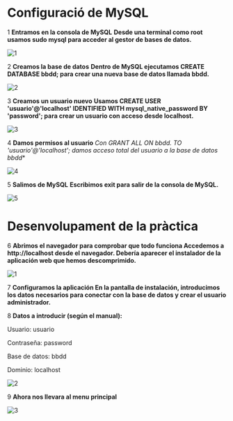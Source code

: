 # Configuració de MySQL


1 **Entramos en la consola de MySQL**
**Desde una terminal como root usamos sudo mysql para acceder al gestor de bases de datos.**

![1](https://github.com/user-attachments/assets/e9accb27-8247-4457-b5d4-2365c34b918a)



2 **Creamos la base de datos**
**Dentro de MySQL ejecutamos CREATE DATABASE bbdd; para crear una nueva base de datos llamada bbdd.**

![2](https://github.com/user-attachments/assets/318bd7dc-a1ba-4dbb-a92b-84fb2849d295)


3 **Creamos un usuario nuevo**
**Usamos CREATE USER 'usuario'@'localhost' IDENTIFIED WITH mysql_native_password BY 'password'; para crear un usuario con acceso desde localhost.**

![3](https://github.com/user-attachments/assets/b9257de4-6ac2-4423-9a46-8584414d9f6f)



4 **Damos permisos al usuario**
**Con GRANT ALL ON bbdd.* TO 'usuario'@'localhost'; damos acceso total del usuario a la base de datos bbdd**

![4](https://github.com/user-attachments/assets/8ecca18c-e7e6-43a0-9632-cff20a308bc9)


5 **Salimos de MySQL**
**Escribimos exit para salir de la consola de MySQL.**

![5](https://github.com/user-attachments/assets/0fe5d473-354c-40c7-8c69-7987c5c3a4c2)


# Desenvolupament de la pràctica


6 **Abrimos el navegador para comprobar que todo funciona
Accedemos a http://localhost desde el navegador. Debería aparecer el instalador de la aplicación web que hemos descomprimido.**

![1](https://github.com/user-attachments/assets/0aa9be68-1666-4ce8-a673-8ef5baf15024)



7 **Configuramos la aplicación
En la pantalla de instalación, introducimos los datos necesarios para conectar con la base de datos y crear el usuario administrador.**

8 **Datos a introducir (según el manual):**

Usuario: usuario

Contraseña: password

Base de datos: bbdd

Dominio: localhost

![2](https://github.com/user-attachments/assets/46ca7e7a-1865-4641-b661-ceedd044f4ef)


9 **Ahora nos llevara al menu principal**

![3](https://github.com/user-attachments/assets/e8882af7-2012-46ca-9833-6e273f007316)

 

